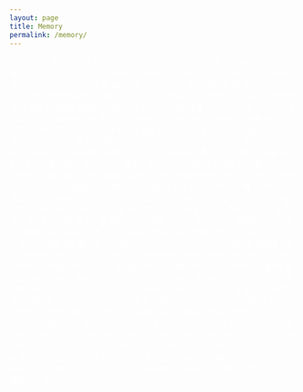 ```yaml
---
layout: page
title: Memory
permalink: /memory/
---
```


<span style="color: white">
2020.07.17  
여러 생각이 드는 날  
</span>

<span style="color: white">
2018.03.18  
커뮤니케이션이 잘 되는 사람 / 열린 사고를 가지고 있는 사람 / 새로운 기술을 잘 받아들이고 적용할 수 있는 사람 / 소프트웨어 품질과 서비스, 조직에 대한 폭 넓고 깊은 생각이 있는 사람 / 배려를 잘 하는 사람 / 하지만 본인의 생각은 확실하게 말할 수 있는 사람 - 커뮤니티 -  
</span>

<span style="color: white">
2018.01.22  
내가 20대 초반에 막 일을 시작했을 무렵에는 만들어야 하는 어떤 콘텐츠를 구현 하느냐 못 하느냐로 실력 있는 프로그래머를 나눌 수 있다고 생각했다. 그러나 시간이 지나니 기능을 완료하는 것만으로 따지면, 모든 프로그래머가 다 만들 수는 있더라. 분명 잘하는 사람이 더 깔끔하고 오류가 적게 만들고 시간을 덜 쓰겠지만, 어떤 콘텐츠의 구현 가능 여부로 팀에 도움 되는 좋은 프로그래머를 가려낼 수는 없다. 어떻게 보면 좋은 프로그래머는 말을 잘 들어주고 말을 잘하는 사람일 수도 있겠다 싶다. 프로그래머가 관심을 갖고 물어보고 더 알아보고 이야기를 듣고 또 결과를 공유하는 커뮤니케이션에 적극적이면 나오는 결과가 달라지니까. 그런 과정을 즐긴다면 당신은 확실히 좋은 프로그래머다. - 책 -  
</span>

<span style="color: white">
2017.10.21  
알고 보니 주변에서는 아무도 신경 쓰지 않았던, 나 혼자만 걱정하던 수습 기간이 ~~끝났다~~ 끝났겠지...? 요즘은 코드를 왜 이렇게 작성했을까 라는 생각에 잠겨있다. 동료들의 코드를 보다가 내 코드를 보면 한숨만 푹푹 나온다. '주니어니까 괜찮아', '주니어라서 이해해'라는 핑계는 싫다. 그리고 경력이 쌓여가면서 실력이 자연스레 늘 거로 생각하지 않는다. 좋은 코드를 자꾸 봐야한다.  
</span>

<span style="color: white">
2017.08.30  
나는 아직 그대로인 것 같은데 시간이 참 빠르게 흘러간다. 누군가 재밌냐고 물어보았을 때 바로 대답하지 못했다. 새로운 문화에 적응하면서 처음 느꼈던 감정들은 여전한데 왜 바로 '네'라고 하지 못했을까? 돌아오는 버스 안에서 생각해보았는데 결론은 많은 부담과 걱정을 해소하지 못한 것 같다. 민폐 끼치지 않고 도움이 되고 싶지만, 역시 뜻대로 되지 않는다. 코드를 짤 때, 리뷰할 때, 회의할 때 등의 모든 순간에서 부끄럽지 않았던 적이 없다. 너무 초조해하지 말라고 주변에서 조언해주지만, 성격상 쉽게 바뀌지 않아서 힘들다. 부족한 점은 인정하고 앞으로 채워나가면 된다고 생각하지만 역시 현실은 다르다.  
</span>

<span style="color: white">
2017.07.05  
하나의 고민이 해결되면 또 다른 고민이 자리를 메꾼다. 지금까지 해온 일들이 그래도 틀리지 않았다는 이야기에 조금이나마 줄어든 걱정. 반대로 특정한 것에만 집중한 나머지 정작 다른 중요한 것을 놓친 느낌. 결국, 아는 게 없다. 긴장이 풀리면서 찾아온 생각들로 머릿속이 어지럽다. 다시는 오지 않을 것 같은 기회, 그리고 ~~놓쳤다~~. 꺼내고 싶은 말은 많은데 더 초라해질까 봐 창피하다.  
</span>
